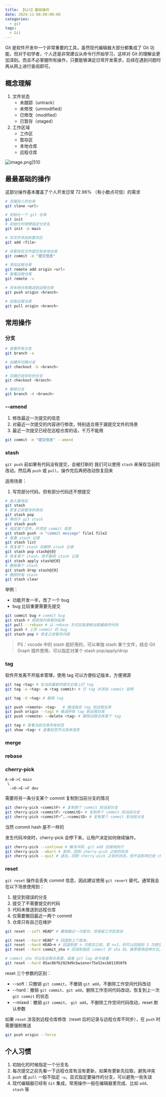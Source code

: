```yaml
---
title: 【Git】基础操作
date: 2024-11-08:00:00:00
categories:
  - git
tags:
  - Git
---
```


Git 是软件开发中一个非常重要的工具，虽然现代编辑器大部分都集成了 Git 功能，但对于初学者，个人还是非常建议从命令行开始学习，这样对 Git 的理解会更加深刻。而且不必掌握所有操作，只要能够满足日常开发需求，后续在遇到问题时再从网上进行查阅即可。

## 概念理解

1. 文件状态
   * 未跟踪（untrack）
   * 未修改（unmodified）
   * 已修改（modified）
   * 已暂存（staged）
2. 工作区域
   * 工作区
   * 暂存区
   * 本地仓库
   * 远程仓库

![image.png|510](https://raw.githubusercontent.com/24849748/PicBed/main/ob/202306121639294.png)

## 最最基础的操作

这部分操作基本覆盖了个人开发日常 72.96% （有小数点可信）的需求

```bash
# 克隆别人的仓库
git clone <url>

# 初始化一个 git 仓库
git init 
# 初始化时顺便指定分支名
git init -b main

# 将文件添加到暂存区
git add <file>

# 将暂存区文件提交到本地仓库
git commit -m "提交信息"

# 添加远程仓库
git remote add origin <url>
# 查看远程仓库
git remote -v

# 将本地仓库推送到远程仓库
git push origin <branch>

# 拉取远程仓库
git pull origin <branch>
```

## 常用操作

### 分支

```bash
# 查看所有分支
git branch -a

# 创建并切换分支
git checkout -b <branch>

# 切换已经存在的分支
git checkout <branch>

# 删除分支
git branch -d <branch>
```

### --amend

1. 修改最近一次提交的信息
2. 对最近一次提交的内容进行修改，特别适合用于漏提交文件的场景
3. 最近一次提交已经在远程仓库的话，千万不能用

```bash
git commit -m "提交信息" --amend
```

### stash

`git push` 前如果有代码没有提交，会被打断的
我们可以使用 `stash` 来保存当前的改动，然后再 `push` 或 `pull`，操作完后再把改动恢复回来

适用场景：
1. 写完部分代码，但有部分代码还不想提交

```bash
# 放入暂存区
git stash
# 恢复之前暂存的改动
git stash pop
# 等同于 git stash
git stash push
# 指定某个文件，并添加 commit 信息
git stash push -m "commit message" file1 file2
# 查看 stash 记录
git stash list
# 恢复某个 stash 并删除 stash 记录
git stash pop stash@{0}
# 恢复某个 stash，但不删除 stash 记录
git stash apply stash@{0}
# 删除某个 stash
git stash drop stash@{0}
# 删除所有 stash
git stash clear
```

举例：
* 功能开发一半，改了一个 bug
* bug 比较重要需要先提交

```bash
git commit bug # commit bug
git stash # 把其他内容暂存起来
git pull --rebase # 以 rebase 方式拉取更新远程最新的代码
git push # 上传 commit 的 bug
git stash pop # 恢复之前暂存内容
```

> PS：vscode 中的 stash 挺好用的，可以单独 stash 某个文件，结合 Git Graph 插件使用，可以指定对某个 stash pop/apply/drop

### tag

软件开发离不开版本管理，使用 tag 可以方便标记版本，方便溯源

```bash
git tag <tag> # 在当前最新的提交记录上打 tag
git tag -a <tag> -m <tag commit> # 打 tag 并添加 commit 说明

git tag -d <tag> # 删除 tag

git push <remote> <tag>   # 推送指定 tag 到远程仓库
git push origin --tags # 推送所有 tag 到远程仓库
git push <remote> --delete <tag> # 删除远程仓库某个 tag

git tag # 查看当前仓库所有标签
git show <tag> # 查看标签节点具体信息
```

### merge

### rebase

### cherry-pick

```
A->B->C main
 \
  ->D->E->F dev
```

需要将另一条分支某个 commit 复制到当前分支的情况

```bash
git cherry-pick <commitF> # 复制某个 commit 到当前分支
git cherry-pick <commitF> <commitE> # 复制多个 commit 到当前分支
git cherry-pick <commitF>^..<commitD> # 复制某个 commit 到当前分支
```

当然 commit hash 是不一样的

发生代码冲突时，cherry-pick 会停下来，让用户决定如何继续操作。

```bash
git cherry-pick --continue # 解决冲突，git add 后继续执行
git cherry-pick --abort # 放弃，回到 cherry-pick 之前的状态
git cherry-pick --quit # 退出，回到 cherry-pick 之前的状态，但不会影响已经 cherry-pick 的 commit
```

### reset

`git reset` 操作会丢失 commit 信息，因此建议使用 `git revert` 替代。通常我会在以下场景使用到：
1. 提交到错误的分支
2. 提交了不需要提交的代码
3. 代码未推送到远程仓库
4. 仅需要撤回最近一两个 commit
5. 仓库只有自己在维护

```bash
git reset --soft HEAD^ # 撤销最近一次提交，但保留工作区改动

git reset --hard HEAD^ # 回退到上个版本。 
git reset --hard HEAD~n # 回退到前 n 次提交之前，若 n=3，则可以回退到 3 次提交之前。 
git reset --hard commit_sha # 回滚到指定 commit 的 sha 码，推荐使用这种方式。

# commit_sha 可以在远程仓库里、或者 git log 命令查看
git reset --hard 05ac0bfb2929d9cbwiener75e52ecb011950fb
```

reset 三个参数的区别：
* --soft：只撤销 `git commit`，不撤销 `git add`，不删除工作空间代码改动
* --hard：撤销 `git commit`、`git add`，删除工作空间代码改动，恢复到上一次 `git commit` 的状态
* --mixed：撤销 `git commit`、 `git add`，不删除工作空间代码改动，reset 默认参数

如果 `reset` 涉及到远程仓库修改（reset 后的记录与远程仓库不同步），在 `push` 时需要强制推送
```bash
git push origin --force
```

## 个人习惯

1. 初始化的时候指定一个分支名
2. 每次提交之前先看一下远程仓库有没有更新，如果有更新先拉取，避免冲突
3. `push` 或 `pull` 一般不指定 `-u`，显式指定要操作的分支，可以避免一些失误
4. 现代编辑器已经有 `Git` 集成，常用操作一般在编辑器里完成、比如 `add`、`stash` 等
